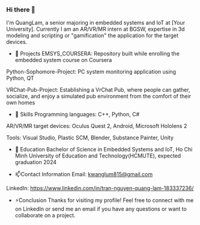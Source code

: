 ### Hi there 👋
I'm QuangLam, a senior majoring in embedded systems and IoT at [Your University]. Currently I am an AR/VR/MR intern at BGSW, expertise in 3d modeling and scripting or "gamification" the application for the target devices.
- 🔭 Projects
EMSYS_COURSERA: Repository built while enrolling the embedded system course on Coursera

Python-Sophomore-Project: PC system monitoring application using Python, QT

VRChat-Pub-Project: Establishing a VrChat Pub, where people can gather, socialize, and enjoy a simulated pub environment from the comfort of their own homes

- 🌱 Skills
Programming languages: C++, Python, C#

AR/VR/MR target devices: Oculus Quest 2, Android, Microsoft Hololens 2

Tools: Visual Studio, Plastic SCM, Blender, Substance Painter, Unity

- :school: Education
Bachelor of Science in Embedded Systems and IoT, Ho Chi Minh University of Education and Technology(HCMUTE), expected graduation 2024

- 📫Contact Information
Email: kwanglum815@gmail.com

LinkedIn: https://www.linkedin.com/in/tran-nguyen-quang-lam-183337236/

- ⚡Conclusion
Thanks for visiting my profile! Feel free to connect with me on LinkedIn or send me an email if you have any questions or want to collaborate on a project.
